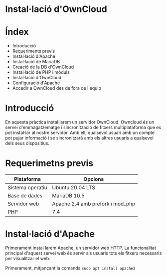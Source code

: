 # Instal·lació d'OwnCloud








# Índex
* Introducció
* Requeriments previs
* Instal·lació d'Apache
* Instal·lació de MariaDB
* Creació de la DB d'OwnCloud
* Instal·lació de PHP i mòduls
* Instal·lació d'OwnCloud
* Configuració d'Apache
* Accedir a OwnCloud des de fora de l'equip




# Introducció

En aquesta pràctica instal·larem un servidor OwnCloud.
Owncloud és un servei d'emmagatzematge i sincronització de fitxers multiplataforma que es pot instal·lar al nostre servidor.
Amb ell, qualsevol usuari amb un compte pot pujar informació i se sincronitzarà amb els altres usuaris a qualsevol dels seus dispositius.



# Requerimetns previs

| Plataforma | Opcions |
| ----------- | ----------- |
| Sistema operatiu | Ubuntu 20.04 LTS |
| Base de dades | MariaDB 10.5 |
| Servidor web | Apache 2.4 amb prefork i mod_php |
| PHP | 7.4 |




# Instal·lació d'Apache

Primerament instal·larem Apache, un servidor web HTTP. La funcionalitat principal d'aquest servei web és servir als usuaris tots els fitxers necessaris per visualitzar el web.

Primerament, mitjançant la comanda
`sudo apt install apache2`
